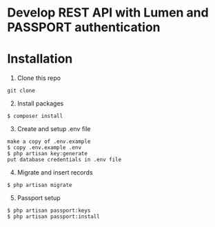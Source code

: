 # Develop REST API with Lumen and PASSPORT authentication

# Installation

1. Clone this repo

```
git clone 
```

2. Install packages

```
$ composer install
```

3. Create and setup .env file

```
make a copy of .env.example
$ copy .env.example .env
$ php artisan key:generate
put database credentials in .env file
```

4. Migrate and insert records

```
$ php artisan migrate
```
5. Passport setup

```
$ php artisan passport:keys
$ php artisan passport:install
```


